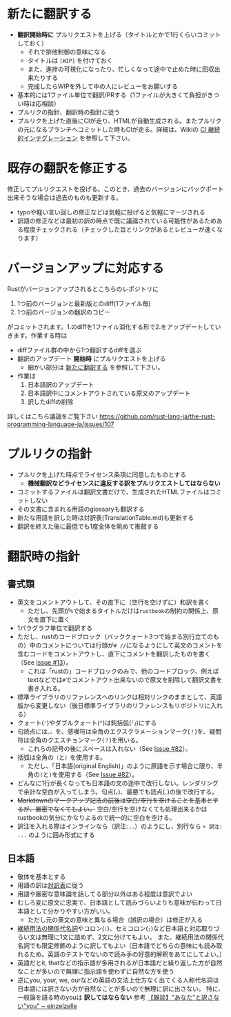 # 新たに翻訳する

* **翻訳開始時に** プルリクエストを上げる（タイトルとかで1行くらいコミットしておく）
  + それで排他制御の意味になる
  + タイトルは `[WIP]` を付けておく
  + また、進捗の可視化になったり、忙しくなって途中で止めた時に回収出来たりする
  + 完成したらWIPを外して中の人にレビューをお願いする
* 基本的には1ファイル単位で翻訳/PRする（1ファイルが大きくて負担がきつい時は応相談）
* プルリクの指針、翻訳時の指針に従う
* プルリクを上げた直後にCIが走り、HTMLが自動生成される。またプルリクの元になるブランチへコミットした時もCIが走る。詳細は、Wikiの [CI 継続的インテグレーション](https://github.com/rust-lang-ja/the-rust-programming-language-ja/wiki/CI-%E7%B6%99%E7%B6%9A%E7%9A%84%E3%82%A4%E3%83%B3%E3%83%86%E3%82%B0%E3%83%AC%E3%83%BC%E3%82%B7%E3%83%A7%E3%83%B3) を参照して下さい。

# 既存の翻訳を修正する

修正してプルリクエストを投げる。このとき、過去のバージョンにバックポート出来そうな場合は過去のものも更新する。

* typoや軽い言い回しの修正などは気軽に投げると気軽にマージされる
* 訳語の修正などは最初の訳の時点で既に議論されている可能性があるためある程度チェックされる（チェックした旨とリンクがあるとレビューが速くなります）

# バージョンアップに対応する
Rustがバージョンアップされるとこちらのレポジトリに

 1. 1つ前のバージョンと最新版とのdiff(1ファイル毎)
 2. 1つ前のバージョンの翻訳のコピー

がコミットされます。1.のdiffを1ファイル消化する形で2.をアップデートしていきます。作業する時は

* diffファイル群の中から1つ翻訳するdiffを選ぶ
* 翻訳のアップデート **開始時** にプルリクエストを上げる
  * 細かい部分は [新たに翻訳する](#新たに翻訳する) を参照して下さい。
* 作業は
  1. 日本語訳のアップデート
  2. 日本語訳中にコメントアウトされている原文のアップデート
  3. 訳したdiffの削除

詳しくはこちら議論をご覧下さい https://github.com/rust-lang-ja/the-rust-programming-language-ja/issues/107

# プルリクの指針

* プルリクを上げた時点でライセンス条項に同意したものとする
  + **機械翻訳などライセンスに違反する訳をプルリクエストしてはならない**
* コミットするファイルは翻訳文書だけで、生成されたHTMLファイルはコミットしない
* その文書に含まれる用語のglossaryも翻訳する
* 新たな用語を訳した時は対訳表(TranslationTable.md)も更新する
* 翻訳を終えた後に最低でも1度全体を眺めて推敲する

# 翻訳時の指針
## 書式類

* 英文をコメントアウトして、その直下に（空行を空けずに）和訳を書く
  + ただし、先頭が`%`で始まるタイトルだけは`rustbook`の制約の関係上、原文を直下に置く
* 1パラグラフ単位で翻訳する
* ただし、rustのコードブロック（バッククォート3つで始まる別行立てのもの）中のコメントについては行頭が`# //`になるようにして英文のコメントを含むコードをコメントアウトし、直下にコメントを翻訳したものを書く（See [Issue #13](https://github.com/rust-lang-ja/the-rust-programming-language-ja/issues/13)）。
  + これは「rustの」コードブロックのみで、他のコードブロック、例えばtextなどでは`#`でコメントアウト出来ないので原文を削除して翻訳文書を書き入れる。
* 標準ライブラリのリファレンスへのリンクは相対リンクのままとして、英語版から変更しない（後日標準ライブラリのリファレンスもリポジトリに入れる）
* クォート(`'`)やダブルクォート(`"`)は鉤括弧(`「」`)にする
* 句読点には`、。`を、感嘆符は全角のエクスクラメーションマーク(`！`)を、疑問符は全角のクエスチョンマーク(`？`)を用いる。
  + これらの記号の後にスペースは入れない（See [Issue #82](https://github.com/rust-lang-ja/the-rust-programming-language-ja/issues/82#issuecomment-191691762)）。
* 括弧は全角の`（`と`）`を使用する。
  + ただし、「日本語(original English)」のように原語を示す場合に限り、半角の`(`と`)`を使用する（See [Issue #82](https://github.com/rust-lang-ja/the-rust-programming-language-ja/issues/82)）。
* どんなに1行が長くなっても日本語の文の途中で改行しない。レンダリングで余計な空白が入ってしまう。句点(`。`)、最悪でも読点(`、`)の後で改行する。
* ~~Markdownのマークアップ記法の前後は空白/空行を空けることを基本とするが、厳密でなくてもよい。~~
   空白/空行を空けなくても処理出来るかはrustbookの気分にかなりよるので統一的に空白を空ける。
* 訳注を入れる際はインラインなら（訳注: ...）のようにし、別行なら
  `> 訳注: ...`
  のように囲み形式にする

## 日本語
* 敬体を基本とする
* 用語の訳は[対訳表](https://github.com/rust-lang-ja/the-rust-programming-language-ja/blob/master/TranslationTable.md#対訳表)に従う
* 用語や厳密な意味論を話してる部分以外はある程度は意訳でよい
* むしろ変に原文に忠実で、日本語として読みづらいよりも意味が伝わって日本語として分かりやすい方がいい。
  + ただし元の英文の意味と異なる場合（誤訳の場合）は修正が入る
* [継続用法の関係代名詞](http://e-grammar.info/relative/relative_23.html)やコロン(`:`)、セミコロン(`;`)など日本語と対応取りづらい文は無理に1文に詰めず、2文に分けてもよい。
  また、継続用法の関係代名詞でも限定修飾のように訳してもよい（日本語でどちらの意味にも読み取れるため。英語のテストでないので読み手の好意的解釈をあてにしてよい。）
* 英語だとit, thatなどの指示語が多用されるが日本語だと繰り返した方が自然なことが多いので無理に指示語を使わずに自然な方を使う
* 逆にyou, your, we, ourなどの英語の文法上仕方なく出てくる人称代名詞は日本語には訳さない方が自然なことが多いので無理に訳に出さない。
  特に、一般論を語る時のyouは **訳してはならない** 参考 [【雑談】"あなた"と訳さない"you" ~ einzelzelle](http://einzelzelle.blogspot.jp/2014/01/blog-post.html)
